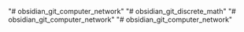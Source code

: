"# obsidian_git_computer_network" 
"# obsidian_git_discrete_math" 
"# obsidian_git_computer_network" 
"# obsidian_git_computer_network" 
